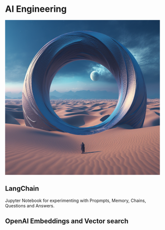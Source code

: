 # AI Engineering

![AI Object](object.png)

## LangChain

Jupyter Notebook for experimenting with Propmpts, Memory, Chains, Questions and Answers.

## OpenAI Embeddings and Vector search
